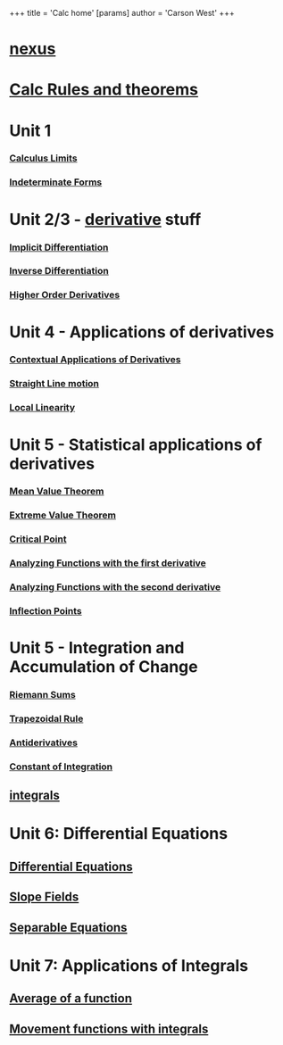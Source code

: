 +++
 title = 'Calc home'
[params]
	author = 'Carson West'
+++
# [nexus](./../nexus/)
# [Calc Rules and theorems](./../calc-rules-and-theorems/)
# Unit 1
### [Calculus Limits](./../calculus-limits/)
### [Indeterminate Forms](./../indeterminate-forms/)
# Unit 2/3 - [derivative](./../derivative/) stuff

### [Implicit Differentiation](./../implicit-differentiation/)

### [Inverse Differentiation](./../inverse-differentiation/)

### [Higher Order Derivatives](./../higher-order-derivatives/)

# Unit 4 - Applications of derivatives
### [Contextual Applications of Derivatives](./../contextual-applications-of-derivatives/)

### [Straight Line motion](./../straight-line-motion/)
### [Local Linearity](./../local-linearity/)
# Unit 5 - Statistical applications of derivatives
### [Mean Value Theorem](./../mean-value-theorem/)
### [Extreme Value Theorem](./../extreme-value-theorem/)
### [Critical Point](./../critical-point/)

### [Analyzing Functions with the first derivative](./../analyzing-functions-with-the-first-derivative/)
### [Analyzing Functions with the second derivative](./../analyzing-functions-with-the-second-derivative/)
### [Inflection Points](./../inflection-points/)
# Unit 5 - Integration and Accumulation of Change

### [Riemann Sums](./../riemann-sums/)
### [Trapezoidal Rule](./../trapezoidal-rule/)
### [Antiderivatives](./../antiderivatives/)
### [Constant of Integration](./../constant-of-integration/)
## [integrals](./../integrals/)
# Unit 6: Differential Equations
## [Differential Equations](./../differential-equations/)
## [Slope Fields](./../slope-fields/)
## [Separable Equations](./../separable-equations/)
# Unit 7: Applications of Integrals
## [Average of a function](./../average-of-a-function/)
## [Movement functions with integrals](./../movement-functions-with-integrals/)
